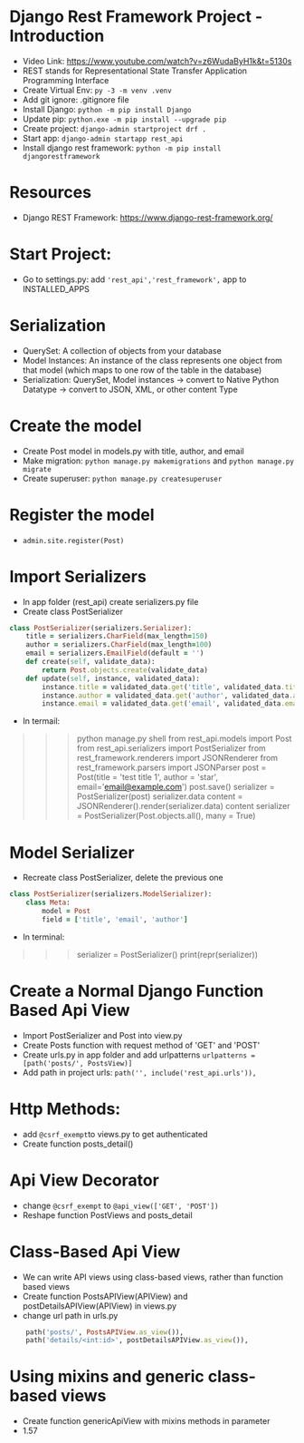 # Django Rest Framework Project - Introduction
- Video Link: https://www.youtube.com/watch?v=z6WudaByH1k&t=5130s
- REST stands for Representational State Transfer Application Programming Interface
- Create Virtual Env: ```py -3 -m venv .venv```
- Add git ignore: .gitignore file
- Install Django: ```python -m pip install Django```
- Update pip: ```python.exe -m pip install --upgrade pip```
- Create project: ```django-admin startproject drf .```
- Start app: ```django-admin startapp rest_api```
- Install django rest framework: ```python -m pip install djangorestframework```

# Resources
- Django REST Framework: https://www.django-rest-framework.org/

# Start Project:
- Go to settings.py: add ```'rest_api','rest_framework',``` app to INSTALLED_APPS

# Serialization
- QuerySet: A collection of objects from your database
- Model Instances: An instance of the class represents one object from that model (which maps to one row of the table in the database)
- Serialization: QuerySet, Model instances -> convert to Native Python Datatype -> convert to JSON, XML, or other content Type

# Create the model
- Create Post model in models.py with title, author, and email
- Make migration: ```python manage.py makemigrations``` and ```python manage.py migrate```
- Create superuser: ```python manage.py createsuperuser```

# Register the model
- ```admin.site.register(Post)```

# Import Serializers
- In app folder (rest_api) create serializers.py file
- Create class PostSerializer
```ruby
class PostSerializer(serializers.Serializer):
    title = serializers.CharField(max_length=150)
    author = serializers.CharField(max_length=100)
    email = serializers.EmailField(default = '')
    def create(self, validate_data):
        return Post.objects.create(validate_data)
    def update(self, instance, validated_data):
        instance.title = validated_data.get('title', validated_data.title)
        instance.author = validated_data.get('author', validated_data.author)
        instance.email = validated_data.get('email', validated_data.email)
```
- In termail: 
>>> python manage.py shell
>>> from rest_api.models import Post
>>> from rest_api.serializers import PostSerializer
>>> from rest_framework.renderers import JSONRenderer
>>> from rest_framework.parsers import JSONParser
>>> post = Post(title = 'test title 1', author = 'star', email='email@example.com')
>>> post.save()
>>> serializer = PostSerializer(post)
>>> serializer.data
>>> content = JSONRenderer().render(serializer.data)
>>> content
>>> serializer = PostSerializer(Post.objects.all(), many = True)

# Model Serializer
- Recreate class PostSerializer, delete the previous one
```ruby
class PostSerializer(serializers.ModelSerializer):
    class Meta:
        model = Post
        field = ['title', 'email', 'author']
```
- In terminal:
>>> serializer = PostSerializer()
>>> print(repr(serializer))

# Create a Normal Django Function Based Api View
- Import PostSerializer and Post into view.py
- Create Posts function with request method of 'GET' and 'POST'
- Create urls.py in app folder and add urlpatterns ```urlpatterns = [path('posts/', PostsView)]```
- Add path in project urls: ```path('', include('rest_api.urls')),```

# Http Methods:
- add ```@csrf_exempt```to views.py to get authenticated
- Create function posts_detail()

# Api View Decorator
- change ```@csrf_exempt``` to ```@api_view(['GET', 'POST'])```
- Reshape function PostViews and posts_detail

# Class-Based Api View
- We can write API views using class-based views, rather than function based views
- Create function PostsAPIView(APIView) and postDetailsAPIView(APIView) in views.py
- change url path in urls.py
```ruby
    path('posts/', PostsAPIView.as_view()),
    path('details/<int:id>', postDetailsAPIView.as_view()),
```

# Using mixins and generic class-based views
- Create function genericApiView with mixins methods in parameter
- 1.57